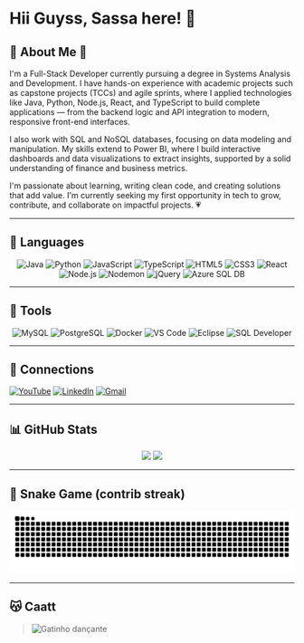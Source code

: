 # Hii Guyss, Sassa here! 👋

## 🌟 About Me 🌟

I'm a Full-Stack Developer currently pursuing a degree in Systems Analysis and Development. I have hands-on experience with academic projects such as capstone projects (TCCs) and agile sprints, where I applied technologies like Java, Python, Node.js, React, and TypeScript to build complete applications — from the backend logic and API integration to modern, responsive front-end interfaces.

I also work with SQL and NoSQL databases, focusing on data modeling and manipulation. My skills extend to Power BI, where I build interactive dashboards and data visualizations to extract insights, supported by a solid understanding of finance and business metrics.

I'm passionate about learning, writing clean code, and creating solutions that add value. I'm currently seeking my first opportunity in tech to grow, contribute, and collaborate on impactful projects. 💗

---

## 👾 Languages

<p align="center">
  <img src="https://cdn.jsdelivr.net/gh/devicons/devicon/icons/java/java-original.svg" width="50" alt="Java"/>
  <img src="https://cdn.jsdelivr.net/gh/devicons/devicon/icons/python/python-original.svg" width="50" alt="Python"/>
  <img src="https://cdn.jsdelivr.net/gh/devicons/devicon/icons/javascript/javascript-original.svg" width="50" alt="JavaScript"/>
  <img src="https://cdn.jsdelivr.net/gh/devicons/devicon/icons/typescript/typescript-original.svg" width="50" alt="TypeScript"/>
  <img src="https://cdn.jsdelivr.net/gh/devicons/devicon/icons/html5/html5-original.svg" width="50" alt="HTML5"/>
  <img src="https://cdn.jsdelivr.net/gh/devicons/devicon/icons/css3/css3-original.svg" width="50" alt="CSS3"/>
  <img src="https://cdn.jsdelivr.net/gh/devicons/devicon/icons/react/react-original.svg" width="50" alt="React"/>
  <img src="https://cdn.jsdelivr.net/gh/devicons/devicon/icons/nodejs/nodejs-original.svg" width="50" alt="Node.js"/>
  <!-- Nodemon icon abaixo -->
  <img src="https://www.svgrepo.com/show/373932/nodemon.svg" width="50" alt="Nodemon"/>
  <img src="https://cdn.jsdelivr.net/gh/devicons/devicon/icons/jquery/jquery-original.svg" width="50" alt="jQuery"/>
  <img src="https://cdn.jsdelivr.net/gh/devicons/devicon/icons/azuresqldatabase/azuresqldatabase-original.svg" width="50" alt="Azure SQL DB"/>
</p>

---

## 🔧 Tools

<p align="center">
  <img src="https://cdn.jsdelivr.net/gh/devicons/devicon/icons/mysql/mysql-original.svg" width="50" alt="MySQL"/>
  <img src="https://cdn.jsdelivr.net/gh/devicons/devicon/icons/postgresql/postgresql-original.svg" width="50" alt="PostgreSQL"/>
  <img src="https://cdn.jsdelivr.net/gh/devicons/devicon/icons/docker/docker-original.svg" width="50" alt="Docker"/>
  <img src="https://cdn.jsdelivr.net/gh/devicons/devicon/icons/vscode/vscode-original.svg" width="50" alt="VS Code"/>
  <img src="https://cdn.jsdelivr.net/gh/devicons/devicon/icons/eclipse/eclipse-original.svg" width="50" alt="Eclipse"/>
  <img src="https://cdn.jsdelivr.net/gh/devicons/devicon/icons/sqldeveloper/sqldeveloper-original.svg" width="50" alt="SQL Developer"/>
</p>

---

## 🔗 Connections

[![YouTube](https://img.shields.io/badge/YouTube-FF0000?style=for-the-badge&logo=youtube&logoColor=white)](https://www.youtube.com/@Sabrina423)
[![LinkedIn](https://img.shields.io/badge/-LinkedIn-%230077B5?style=for-the-badge&logo=linkedin&logoColor=white)](https://www.linkedin.com/in/Sabrina423)
[![Gmail](https://img.shields.io/badge/Gmail-D14836?style=for-the-badge&logo=gmail&logoColor=white)](mailto:sassadesabrina@gmail.com)

---
## 📊 GitHub Stats

<div align="center">

  <img height="180em" src="https://github-readme-stats.vercel.app/api/top-langs/?username=Sabrina423&layout=compact&theme=dark&hide_border=true" />
  <img height="180em" src="https://github-readme-stats.vercel.app/api?username=Sabrina423&show_icons=true&theme=dark&hide_border=true&include_all_commits=true&count_private=true" />

</div>

---

## 🐍 Snake Game (contrib streak)

<div align="center">
  <img src="https://github.com/Sabrina423/Sabrina423/blob/output/github-contribution-grid-snake.svg" alt="Snake animation" />
</div>

---
## 😽 Caatt

> ![Gatinho dançante](https://raw.githubusercontent.com/Sabrina423/Sabrina423/main/gatinbailandoepico.gif)

